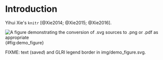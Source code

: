 # Introduction
Yihui Xie's `knitr` [@Xie2014; @Xie2015; @Xie2016].

![A figure demonstrating the conversion of `.svg` sources to `.png` or `.pdf` as appropriate](img/demo_figure.{{X.fmt}}){#fig:demo_figure}

FIXME: text (save*d*) and GLRI legend border in img/demo_figure.svg.


